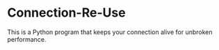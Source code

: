# Connection-Re-Use
This is a Python program that keeps your connection alive for unbroken performance.
